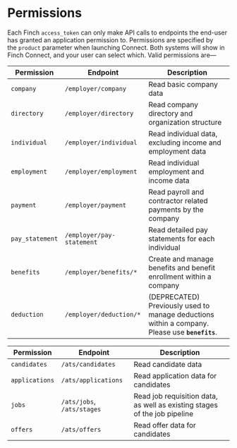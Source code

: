 # Permissions

Each Finch `access_token` can only make API calls to endpoints the end-user has granted an application permission to. Permissions are specified by the `product` parameter when launching Connect. Both systems will show in Finch Connect, and your user can select which. Valid permissions are—

<!--
type: tab
title: HRIS
-->

Permission | Endpoint | Description
---------|----------|---------
 `company` | `/employer/company` | Read basic company data
 `directory` | `/employer/directory` | Read company directory and organization structure
 `individual` | `/employer/individual` | Read individual data, excluding income and employment data
 `employment` | `/employer/employment` | Read individual employment and income data
 `payment` | `/employer/payment` | Read payroll and contractor related payments by the company
 `pay_statement` | `/employer/pay-statement` | Read detailed pay statements for each individual
 `benefits` | `/employer/benefits/*` | Create and manage benefits and benefit enrollment within a company
 `deduction` | `/employer/deduction/*` | (DEPRECATED) Previously used to manage deductions within a company. Please use **`benefits`**.

<!--
type: tab
title: ATS
-->

Permission | Endpoint | Description
---------|----------|---------
  `candidates` | `/ats/candidates` | Read candidate data
  `applications` | `/ats/applications` | Read application data for candidates
  `jobs` | `/ats/jobs`, `/ats/stages` | Read job requisition data, as well as existing stages of the job pipeline
  `offers` | `/ats/offers` | Read offer data for candidates

<!-- type: tab-end -->

  
